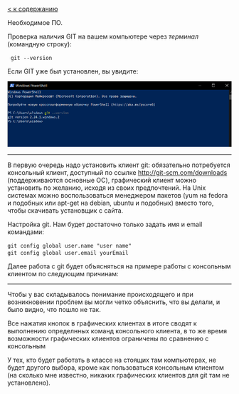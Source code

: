 [< к содержанию](./readme.md)

Необходимое ПО.

Проверка наличия GIT на вашем компьютере через *терминал* (командную строку):

```bash=
 git --version
```

Если GIT уже был установлен, вы увидите:

![](assets/PHP.5.5.3.png)

---

В первую очередь надо установить клиент git: обязательно потребуется консольный клиент, доступный по ссылке http://git-scm.com/downloads (поддерживаются основные ОС), графический клиент можно установить по желанию, исходя из своих предпочтений. На Unix системах можно воспользоваться менеджером пакетов (yum на fedora и подобных или apt-get на debian, ubuntu и подобных) вместо того, чтобы скачивать установщик с сайта.

 Настройка git. Нам будет достаточно только задать имя и email командами: 

    git config ­­global user.name "user name" 
    git config ­­global user.email yourEmail

     
Далее работа с git будет объясняться на примере работы с консольным клиентом по следующим причинам:

---

Чтобы у вас складывалось понимание происходящего и при возникновении проблем вы могли четко объяснить, что вы делали, и было видно, что пошло не так.


Все нажатия кнопок в графических клиентах в итоге сводят к выполнению определнных команд консольного клиента, в то же время возможности графических клиентов ограничены по сравнению с консольным


У тех, кто будет работать в классе на стоящих там компьютерах, не будет другого выбора, кроме как пользоваться консольным клиентом (на сколько мне известно, никаких графических клиентов для git там не установлено).